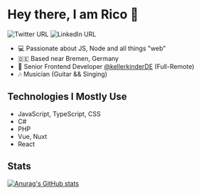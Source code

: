 # Hey there, I am Rico 👋

![Twitter URL](https://img.shields.io/twitter/url?color=1ca0f1&label=rherwig4711&logo=twitter&style=for-the-badge&url=https%3A%2F%2Ftwitter.com%2Frherwig4711)
![LinkedIn URL](https://img.shields.io/twitter/url?color=0A66C2&label=Contact%20me&logo=linkedin&style=for-the-badge&url=https%3A%2F%2Fwww.linkedin.com%2Fin%2Frico-herwig-3068b7169%2F%3Flipi%3Durn%253Ali%253Apage%253Ad_flagship3_feed%253B7TnjG26iS2WJDaltvsMfPg%253D%253D)

- :computer: Passionate about JS, Node and all things "web"
- :de: Based near Bremen, Germany
- :office: Senior Frontend Developer [@kellerkinderDE](https://github.com/kellerkinderDE) (Full-Remote)
- :notes: Musician (Guitar && Singing)

## Technologies I Mostly Use
- JavaScript, TypeScript, CSS
- C#
- PHP
- Vue, Nuxt
- React

## Stats
[![Anurag's GitHub stats](https://github-readme-stats.vercel.app/api?username=rherwig&show_icons=true&theme=dark)](https://github.com/anuraghazra/github-readme-stats)
